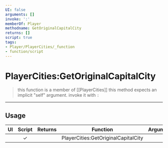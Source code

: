 ```yaml
---
UI: false
arguments: []
invoke: ':'
memberOf: Player
methodname: GetOriginalCapitalCity
returns: []
script: true
tags:
- Player/PlayerCities/_function
- function/script
---
```

# PlayerCities:GetOriginalCapitalCity
> this function is a member of [[PlayerCities]]
> this method expects an implicit "self" argument. invoke it with `:`
-----
## Usage
|  UI | Script | Returns | Function | Arguments |
|:---:|:------:|-------:|:--------:|:---------|
| |✓||PlayerCities:GetOriginalCapitalCity||
